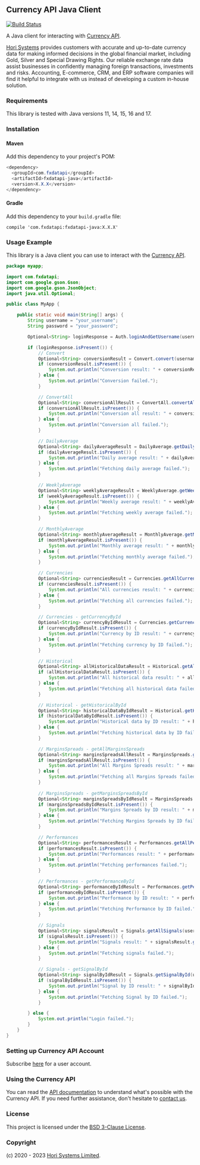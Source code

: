 ## Currency API Java Client

[![Build Status](https://github.com/horisystems/fxdatapi-java/actions/workflows/ci.yml/badge.svg)](https://github.com/horisystems/fxdatapi-java/actions/workflows/ci.yml)

A Java client for interacting with [Currency API](https://horisystems.com/currency-api/).

[Hori Systems](https://horisystems.com) provides customers with accurate and up-to-date currency data for making informed decisions in the global financial market, including Gold, Silver and Special Drawing Rights. Our reliable exchange rate data assist businesses in confidently managing foreign transactions, investments and risks. Accounting, E-commerce, CRM, and ERP software companies will find it helpful to integrate with us instead of developing a custom in-house solution.

### Requirements

This library is tested with Java versions 11, 14, 15, 16 and 17.

### Installation

#### Maven

Add this dependency to your project's POM:

```java
<dependency>
  <groupId>com.fxdatapi</groupId>
  <artifactId>fxdatapi-java</artifactId>
  <version>X.X.X</version>
</dependency>
```

#### Gradle

Add this dependency to your `build.gradle` file:

```
compile 'com.fxdatapi:fxdatapi-java:X.X.X'
```

### Usage Example

This library is a Java client you can use to interact with the [Currency API](https://horisystems.com/currency-api/).

```java
package myapp;

import com.fxdatapi;
import com.google.gson.Gson;
import com.google.gson.JsonObject;
import java.util.Optional;

public class MyApp {

    public static void main(String[] args) {
        String username = "your_username";
        String password = "your_password";

        Optional<String> loginResponse = Auth.loginAndGetUsername(username, password);

        if (loginResponse.isPresent()) {
            // Convert
            Optional<String> conversionResult = Convert.convert(username, "2023_04_19", "GBP", "EUR", "500");
            if (conversionResult.isPresent()) {
                System.out.println("Conversion result: " + conversionResult.get());
            } else {
                System.out.println("Conversion failed.");
            }

            // ConvertAll
            Optional<String> conversionAllResult = ConvertAll.convertAll(username, "2023_04_02", "GBP", "120");
            if (conversionAllResult.isPresent()) {
                System.out.println("Conversion all result: " + conversionAllResult.get());
            } else {
                System.out.println("Conversion all failed.");
            }

            // DailyAverage
            Optional<String> dailyAverageResult = DailyAverage.getDailyAverage(username, "2023_04_02");
            if (dailyAverageResult.isPresent()) {
                System.out.println("Daily average result: " + dailyAverageResult.get());
            } else {
                System.out.println("Fetching daily average failed.");
            }

            // WeeklyAverage
            Optional<String> weeklyAverageResult = WeeklyAverage.getWeeklyAverage(username, "2023_04_03", "2023_04_07");
            if (weeklyAverageResult.isPresent()) {
                System.out.println("Weekly average result: " + weeklyAverageResult.get());
            } else {
                System.out.println("Fetching weekly average failed.");
            }

            // MonthlyAverage
            Optional<String> monthlyAverageResult = MonthlyAverage.getMonthlyAverage(username, 2023, 04);
            if (monthlyAverageResult.isPresent()) {
                System.out.println("Monthly average result: " + monthlyAverageResult.get());
            } else {
                System.out.println("Fetching monthly average failed.");
            }

            // Currencies
            Optional<String> currenciesResult = Currencies.getAllCurrencies(username, 19, 4, 2024);
            if (currenciesResult.isPresent()) {
                System.out.println("All currencies result: " + currenciesResult.get());
            } else {
                System.out.println("Fetching all currencies failed.");
            }

            // Currencies - getCurrencyById
            Optional<String> currencyByIdResult = Currencies.getCurrencyById(username, "594bffc4-d095-11ed-9e30-acde48001122", 19, 4, 2023);
            if (currencyByIdResult.isPresent()) {
                System.out.println("Currency by ID result: " + currencyByIdResult.get());
            } else {
                System.out.println("Fetching currency by ID failed.");
            }

            // Historical
            Optional<String> allHistoricalDataResult = Historical.getAllHistoricalData(username, "2023_04_02", 19, 4, 2023);
            if (allHistoricalDataResult.isPresent()) {
                System.out.println("All historical data result: " + allHistoricalDataResult.get());
            } else {
                System.out.println("Fetching all historical data failed.");
            }

            // Historical - getHistoricalById
            Optional<String> historicalDataByIdResult = Historical.getHistoricalDataById(username, "fe1ee1c4-d162-11ed-a2dc-acde48001122", "2023_04_02", 19, 4, 2023);
            if (historicalDataByIdResult.isPresent()) {
                System.out.println("Historical data by ID result: " + historicalDataByIdResult.get());
            } else {
                System.out.println("Fetching historical data by ID failed.");
            }

            // MarginsSpreads - getAllMarginsSpreads
            Optional<String> marginsSpreadsAllResult = MarginsSpreads.getAllMarginsSpreads(username, 19, 4, 2023);
            if (marginsSpreadsAllResult.isPresent()) {
                System.out.println("All Margins Spreads result: " + marginsSpreadsAllResult.get());
            } else {
                System.out.println("Fetching all Margins Spreads failed.");
            }
            
            // MarginsSpreads - getMarginsSpreadsById
            Optional<String> marginsSpreadsByIdResult = MarginsSpreads.getMarginsSpreadsById(username, "8e694000-e3c2-11ed-b5bd-acde48001122", 19, 4, 2023);
            if (marginsSpreadsByIdResult.isPresent()) {
                System.out.println("Margins Spreads by ID result: " + marginsSpreadsByIdResult.get());
            } else {
                System.out.println("Fetching Margins Spreads by ID failed.");
            }

            // Performances
            Optional<String> performancesResult = Performances.getAllPerformances(username);
            if (performancesResult.isPresent()) {
                System.out.println("Performances result: " + performancesResult.get());
            } else {
                System.out.println("Fetching performances failed.");
            }

            // Performances - getPerformanceById
            Optional<String> performanceByIdResult = Performances.getPerformanceById(username, "8edd9b12-e3c2-11ed-b5bd-acde48001122");
            if (performanceByIdResult.isPresent()) {
                System.out.println("Performance by ID result: " + performanceByIdResult.get());
            } else {
                System.out.println("Fetching Performance by ID failed.");
            }

            // Signals
            Optional<String> signalsResult = Signals.getAllSignals(username);
            if (signalsResult.isPresent()) {
                System.out.println("Signals result: " + signalsResult.get());
            } else {
                System.out.println("Fetching signals failed.");
            }

            // Signals - getSignalById
            Optional<String> signalByIdResult = Signals.getSignalById(username, "8e694050-e3c2-11ed-b5bd-acde48001122");
            if (signalByIdResult.isPresent()) {
                System.out.println("Signal by ID result: " + signalByIdResult.get());
            } else {
                System.out.println("Fetching Signal by ID failed.");
            }

        } else {
            System.out.println("Login failed.");
        }
    }
}
```

### Setting up Currency API Account

Subscribe [here](https://horisystems.com/currency-api/) for a user account.

### Using the Currency API

You can read the [API documentation](https://docs.fxdatapi.com/) to understand what's possible with the Currency API. If you need further assistance, don't hesitate to [contact us](https://horisystems.com/contact/).

### License

This project is licensed under the [BSD 3-Clause License](./LICENSE).

### Copyright

(c) 2020 - 2023 [Hori Systems Limited](https://horisystems.com).
